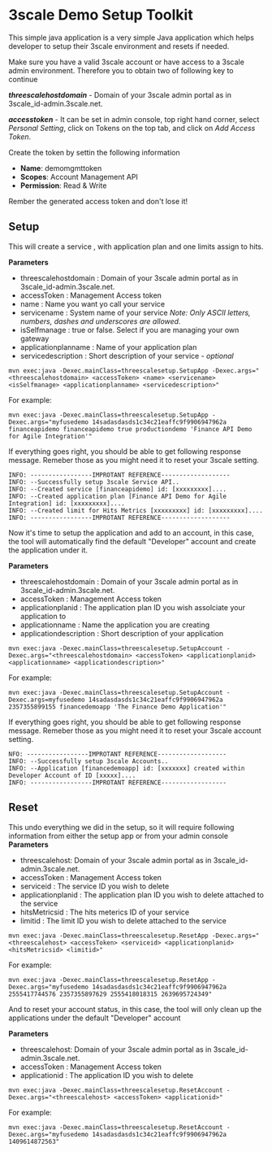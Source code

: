 # 3scale Demo Setup Toolkit

This simple java application is a very simple Java application which helps developer to setup their 3scale environment and resets if needed. 

Make sure you have a valid 3scale account or have access to a 3scale admin environment. Therefore you to obtain two of following key to continue

***threescalehostdomain*** - Domain of your 3scale admin portal as in 3scale_id-admin.3scale.net.

***accesstoken*** - It can be set in admin console, top right hand corner, select *Personal Setting*, click on Tokens on the top tab, and click on *Add Access Token*.
	
 Create the token by settin the following information
 
  - **Name**: demomgmttoken
  - **Scopes**: Account Management API
  - **Permission**: Read & Write

Rember the generated access token and don't lose it! 

 
## Setup

This will create a service , with application plan and one limits assign to hits.

**Parameters**

- threescalehostdomain :  Domain of your 3scale admin portal as in 3scale_id-admin.3scale.net.
- accessToken : Management Access token
- name : Name you want yo call your service
- servicename : System name of your service *Note: Only ASCII letters, numbers, dashes and underscores are allowed.*
- isSelfmanage :	true or false. Select if you are managing your own gateway
- applicationplanname : Name of your application plan
- servicedescription : Short description of your service - *optional*


```
mvn exec:java -Dexec.mainClass=threescalesetup.SetupApp -Dexec.args="<threescalehostdomain> <accessToken> <name> <servicename> <isSelfmanage> <applicationplanname> <servicedescription>" 
```

For example: 

```
mvn exec:java -Dexec.mainClass=threescalesetup.SetupApp -Dexec.args="myfusedemo 14sadasdasds1c34c21eaffc9f9906947962a financeapidemo financeapidemo true productiondemo 'Finance API Demo for Agile Integration'" 
```

If everything goes right, you should be able to get following response message. Remeber those as you might need it to reset your 3scale setting.

```
INFO: -----------------IMPROTANT REFERENCE-------------------
INFO: --Successfully setup 3scale Service API..
INFO: --Created service [financeapidemo] id: [xxxxxxxxx]....
INFO: --Created application plan [Finance API Demo for Agile Integration] id: [xxxxxxxxx]....
INFO: --Created limit for Hits Metrics [xxxxxxxxx] id: [xxxxxxxxx]....
INFO: -----------------IMPROTANT REFERENCE-------------------
```

Now it's time to setup the application and add to an account, in this case, the tool will automatically find the default "Developer" account and create the application under it. 

**Parameters**

- threescalehostdomain :  Domain of your 3scale admin portal as in 3scale_id-admin.3scale.net.
- accessToken : Management Access token
- applicationplanid : The application plan ID you wish assolciate your application to
- applicationname : Name the application you are creating
- applicationdescription : Short description of your application 

```
mvn exec:java -Dexec.mainClass=threescalesetup.SetupAccount -Dexec.args="<threescalehostdomain> <accessToken> <applicationplanid> <applicationname> <applicationdescription>"
```

For example: 

```
mvn exec:java -Dexec.mainClass=threescalesetup.SetupAccount -Dexec.args=myfusedemo 14sadasdasds1c34c21eaffc9f9906947962a 2357355899155 financedemoapp 'The Finance Demo Application'"
```
If everything goes right, you should be able to get following response message. Remeber those as you might need it to reset your 3scale account setting.

```
NFO: -----------------IMPROTANT REFERENCE-------------------
INFO: --Successfully setup 3scale Accounts..
INFO: --Application [financedemoapp] id: [xxxxxxx] created within Developer Account of ID [xxxxx]....
INFO: -----------------IMPROTANT REFERENCE------------------
```

## Reset

This undo everything we did in the setup, so it will require following information from either the setup app or from your admin console
**Parameters**

- threescalehost:  Domain of your 3scale admin portal as in 3scale_id-admin.3scale.net.
- accessToken : Management Access token 
- serviceid : The service ID you wish to delete
- applicationplanid : The application plan  ID you wish to delete attached to the service
- hitsMetricsid : The hits meterics ID of your service
- limitid : The limit ID you wish to delete attached to the service
		
```
mvn exec:java -Dexec.mainClass=threescalesetup.ResetApp -Dexec.args="<threescalehost> <accessToken> <serviceid> <applicationplanid> <hitsMetricsid> <limitid>"
```

For example:

```
mvn exec:java -Dexec.mainClass=threescalesetup.ResetApp -Dexec.args="myfusedemo 14sadasdasds1c34c21eaffc9f9906947962a 2555417744576 2357355897629 2555418018315 2639695724349"
```

And to reset your account status, in this case, the tool will only clean up the applications under the default "Developer" account

**Parameters**

- threescalehost:  Domain of your 3scale admin portal as in 3scale_id-admin.3scale.net.
- accessToken : Management Access token 
- applicationid : The application ID you wish to delete


```
mvn exec:java -Dexec.mainClass=threescalesetup.ResetAccount -Dexec.args="<threescalehost> <accessToken> <applicationid>"
```

For example:

```
mvn exec:java -Dexec.mainClass=threescalesetup.ResetAccount -Dexec.args="myfusedemo 14sadasdasds1c34c21eaffc9f9906947962a 1409614872563"
```